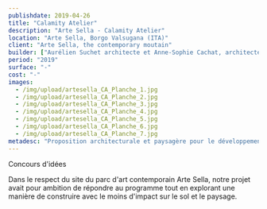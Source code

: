 ```yaml
---
publishdate: 2019-04-26
title: "Calamity Atelier"
description: "Arte Sella - Calamity Atelier"
location: "Arte Sella, Borgo Valsugana (ITA)"
client: "Arte Sella, the contemporary moutain"
builder: ["Aurélien Suchet architecte et Anne-Sophie Cachat, architecte DE"]
period: "2019"
surface: "-"
cost: "-"
images:
  - /img/upload/artesella_CA_Planche_1.jpg
  - /img/upload/artesella_CA_Planche_2.jpg
  - /img/upload/artesella_CA_Planche_3.jpg
  - /img/upload/artesella_CA_Planche_4.jpg
  - /img/upload/artesella_CA_Planche_5.jpg
  - /img/upload/artesella_CA_Planche_6.jpg
  - /img/upload/artesella_CA_Planche_7.jpg
metadesc: "Proposition architecturale et paysagère pour le développement de nouveaux lieux de pratique artistique dans le parc Arte Sella à Borgo Valsugana en Italie."
---
```


Concours d'idées

Dans le respect du site du parc d'art contemporain Arte Sella, notre projet avait pour ambition de répondre au programme tout en explorant une manière de construire avec le moins d'impact sur le sol et le paysage.
